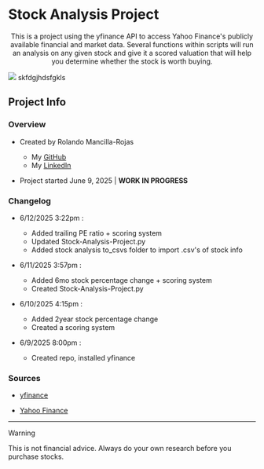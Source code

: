 # Stock Analysis Project
<p align='center'>
This is a project using the yfinance API to access Yahoo Finance's publicly available financial and market data. Several functions within scripts will run an analysis on any given stock and give it a scored valuation that will help you determine whether the stock is worth buying.
</p>

![](https://miro.medium.com/v2/resize:fit:1400/1*_12VG957NJA854PvZFJNDA.png)
skfdgjhdsfgkls

## Project Info

### Overview

- Created by Rolando Mancilla-Rojas
   * My [GitHub](https://github.com/ro-the-creator)
   * My [LinkedIn](https://www.linkedin.com/in/rolandoma33/)

- Project started June 9, 2025 | **WORK IN PROGRESS**

### Changelog

- 6/12/2025 3:22pm :
  - Added trailing PE ratio + scoring system
  - Updated Stock-Analysis-Project.py
  - Added stock analysis to_csvs folder to import .csv's of stock info

- 6/11/2025 3:57pm :
  - Added 6mo stock percentage change + scoring system
  - Created Stock-Analysis-Project.py

- 6/10/2025 4:15pm :
  - Added 2year stock percentage change
  - Created a scoring system

- 6/9/2025 8:00pm :
  - Created repo, installed yfinance

### Sources
- [yfinance](https://github.com/ranaroussi/yfinance)

- [Yahoo Finance](https://finance.yahoo.com/)

***

> [!WARNING]
>  This is not financial advice. Always do your own research before you purchase stocks.
